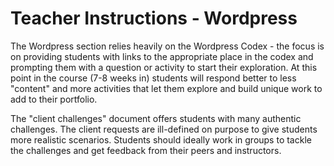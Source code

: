 # Teacher Instructions - Wordpress

The Wordpress section relies heavily on the Wordpress Codex - the focus is on providing students with links to the appropriate place in the codex and prompting them with a question or activity to start their exploration. At this point in the course (7-8 weeks in) students will respond better to less "content" and more activities that let them explore and build unique work to add to their portfolio.


The "client challenges" document offers students with many authentic challenges. The client requests are ill-defined on purpose to give students more realistic scenarios. Students should ideally work in groups to tackle the challenges and get feedback from their peers and instructors. 
